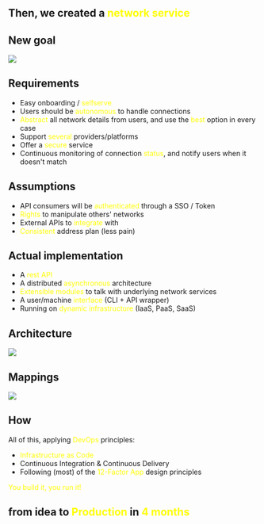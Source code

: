 <!-- 6min -->

# 

## Then, we created a <span style="color:yellow">network service</span>

## New goal

![](https://docs.google.com/drawings/d/e/2PACX-1vSvNRJpmhIwaV2Uyubyq0MlOlw7ZfzpNvglQhu1txAtaAGgaVK1DSH6RKfUiIDpyz2mZ-V8OBZ6SGus/pub?w=1257&h=630)

## Requirements

* Easy onboarding / <span style="color:yellow">selfserve</span>
* Users should be <span style="color:yellow">autonomous</span> to handle connections
* <span style="color:yellow">Abstract</span> all network details from users, and use the <span style="color:yellow">best</span> option in every case
* Support <span style="color:yellow">several</span> providers/platforms
* Offer a <span style="color:yellow">secure</span> service
* Continuous monitoring of connection <span style="color:yellow">status</span>, and notify users when it doesn't match

## Assumptions

* API consumers will be <span style="color:yellow">authenticated</span> through a SSO / Token
* <span style="color:yellow">Rights</span> to manipulate others' networks
* External APIs to <span style="color:yellow">integrate</span> with
* <span style="color:yellow">Consistent</span> address plan (less pain)

## Actual implementation

* A <span style="color:yellow">rest API</span>
* A distributed <span style="color:yellow">asynchronous</span> architecture
* <span style="color:yellow">Extensible modules</span> to talk with underlying network services
* A user/machine <span style="color:yellow">interface</span> (CLI + API wrapper)
* Running on <span style="color:yellow">dynamic infrastructure</span> (IaaS, PaaS, SaaS)

## Architecture

![](https://docs.google.com/drawings/d/e/2PACX-1vSefaisqNFTjHAS33TVa9Qt4eWLu4ENwoPer-uIWlm4Gvu0wpimBfI0ydN2l6lSOkL2vqgE8EXpd0Sz/pub?w=1352&h=692)

## Mappings

![](https://docs.google.com/drawings/d/e/2PACX-1vQkPKUxJsimq_RU17U6bAbI21mEpEBmthmqGJGf6sJQvsyWfZrbK3hq-2-VveRzBIwaBcls-FNFtz1_/pub?w=1257&h=630)

## How

All of this, applying <span style="color:yellow">DevOps</span> principles:

* <span style="color:yellow">Infrastructure as Code</span>
* Continuous Integration & Continuous Delivery
* Following (most) of the <span style="color:yellow">12-Factor App</span> design principles

<span style="color:yellow">You build it, you run it!</span>

## from idea to <span style="color:yellow">Production</span> in <span style="color:yellow">4 months</span> 
